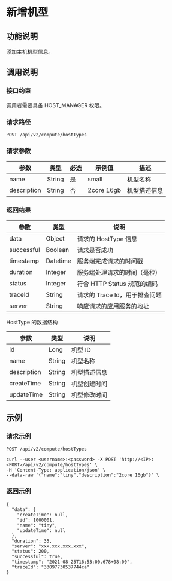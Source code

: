 新增机型 
=========================



功能说明 
-------------------------

添加主机机型信息。

调用说明 
-------------------------

### 接口约束 

调用者需要具备 HOST_MANAGER 权限。

### 请求路径 

`POST /api/v2/compute/hostTypes`

### 请求参数 



|     参数      |   类型   | 必选 |    示例值     |   描述   |
|-------------|--------|----|------------|--------|
| name        | String | 是  | small      | 机型名称   |
| description | String | 否  | 2core 16gb | 机型描述信息 |



### 返回结果 



|     参数     |    类型    |          说明          |
|------------|----------|----------------------|
| data       | Object   | 请求的 HostType 信息      |
| successful | Boolean  | 请求是否成功               |
| timestamp  | Datetime | 服务端完成请求的时间戳          |
| duration   | Integer  | 服务端处理请求的时间（毫秒）       |
| status     | Integer  | 符合 HTTP Status 规范的编码 |
| traceId    | String   | 请求的 Trace Id，用于排查问题  |
| server     | String   | 响应请求的应用服务的地址         |



HostType 的数据结构


|     参数      |   类型   |   说明   |
|-------------|--------|--------|
| id          | Long   | 机型 ID  |
| name        | String | 机型名称   |
| description | String | 机型描述信息 |
| createTime  | String | 机型创建时间 |
| updateTime  | String | 机型修改时间 |



示例 
-----------------------

### 请求示例 

`POST /api/v2/compute/hostTypes`

```unknow
curl --user <username>:<password> -X POST 'http://<IP>:<PORT>/api/v2/compute/hostTypes' \
-H 'Content-Type: application/json' \
--data-raw '{"name":"tiny","description":"2core 16gb"}' \
```



### 返回示例 

```unknow
{
  "data": {
    "createTime": null,
    "id": 1000001,
    "name": "tiny",
    "updateTime": null
  },
  "duration": 35,
  "server": "xxx.xxx.xxx.xxx",
  "status": 200,
  "successful": true,
  "timestamp": "2021-08-25T16:53:00.678+08:00",
  "traceId": "33097730537744ca"
}
```


